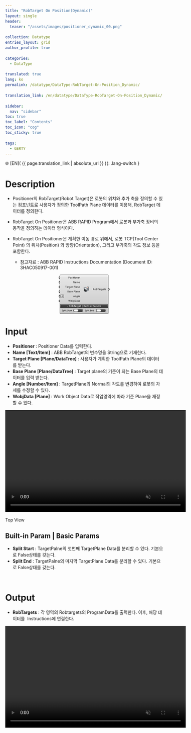 ```yaml
---
title: "RobTarget On Position(Dynamic)"
layout: single
header:
  teaser: "/assets/images/positioner_dynamic_00.png"

collection: Datatype
entries_layout: grid
author_profile: true

categories:
  - DataType

translated: true
lang: ko
permalink: /datatype/DataType-RobTarget-On-Position_Dynamic/

translation_link: /en/datatype/DataType-RobTarget-On-Position_Dynamic/

sidebar:
  nav: "sidebar"
toc: true
toc_label: "Contents"
toc_icon: "cog"
toc_sticky: true

tags: 
  - GERTY
---
```


🌐 [EN]( {{ page.translation_link | absolute_url }} ){: .lang-switch }

# Description

* Positioner의 RobTarget(Robot Target)은 로봇의 위치와 추가 축을 정의할 수 있는 컴포넌트로 사용자가 정의한 ToolPath Plane 데이터를 이용해, RobTarget 데이터를 정의한다.
* RobTarget On Positioner은 ABB RAPID Program에서 로봇과 부가축 장비의 동작을 정의하는 데이터 형식이다.
* RobTarget On Positioner은 계획한 이동 경로 위에서, 로봇 TCP(Tool Center Point) 의 위치(Position) 와 방향(Orientation), 그리고 부가축의 각도 정보 등을 포함한다.

  * 참고자료 : ABB RAPID Instructions Documentation (Document ID: 3HAC050917-001)

<p align="center">  <img src="/assets/images/positioner_dynamic_00.png" align="center" width="32%"></p>


# Input

* **Positioner** : Positioner Data를 입력한다.
* **Name [Text/Item]** : ABB RobTarget의 변수명을 String으로 기재한다.
* **Target Plane [Plane/DataTree]** : 사용자가 계획한 ToolPath Plane의 데이터를 받는다.
* **Base Plane [Plane/DataTree]** : Target plane의 기준이 되는 Base Plane의 데이터를 입력 받는다.
* **Angle [Number/Item]** : TargetPlane의 Normal의 각도를 변경하여 로봇의 자세를 수정할 수 있다.
* **WobjData [Plane]** : Work Object Data로 작업영역에 따라 기준 Plane을 재정할 수 있다.

<p align="center"> 
<video src="/assets/images/RobtargetPosition(Dynamic)_Top.mp4" width="576px" height="324px" autoplay=1 muted=1 loop=1 align="center"><figcaption>Top View</figcaption>
</video></p>

## Built-in Param | Basic Params​

* **Split Start** : TargetPalne의 첫번째 TargetPlane Data를 분리할 수 있다. 기본으로 False상태를 갖는다.
* **Split End** : TargetPalne의 마지막 TargetPlane Data를 분리할 수 있다. 기본으로 False상태를 갖는다.

<br>

# Output

* **RobTargets** : 각 영역의 Robtargets의 ProgramData를 출력한다. 이후, 해당 데이터를  Instructions에 연결한다.

<p align="center"> 
<video src="/assets/images/Dynamic_RobPosition_gif.mp4" width="576px" height="324px" autoplay=1 muted=1 loop=1 align="center">
</video>
</p>
